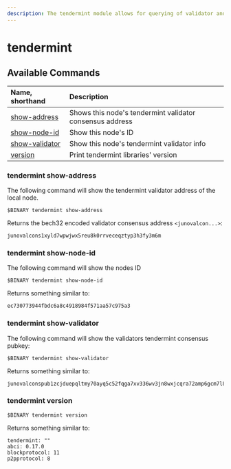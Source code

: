```yaml
---
description: The tendermint module allows for querying of validator and node addresses.
---
```


# tendermint

## Available Commands

| Name, shorthand | Description |
| :--- | :--- |
| [show-address](tendermint.md#tendermint-show-address) | Shows this node's tendermint validator consensus address |
| [show-node-id](tendermint.md#tendermint-show-node-id) | Show this node's ID |
| [show-validator](tendermint.md#tendermint-show-validator) | Show this node's tendermint validator info |
| [version](tendermint.md#tendermint-version) | Print tendermint libraries' version |

### tendermint show-address

The following command will show the tendermint validator address of the local node.

```text
$BINARY tendermint show-address
```

Returns the bech32 encoded validator consensus address `<junovalcon...>`:

```text
junovalcons1xyld7wpwjwx5reu8k0rrveceqztyp3h3fy3m6m
```

### tendermint show-node-id <a id="tendermint-show-node-id"></a>

The following command will show the nodes ID

```text
$BINARY tendermint show-node-id
```

Returns something similar to:

```text
ec730773944fbdc6a8c4918984f571aa57c975a3
```

### tendermint show-validator <a id="tendermint-show-validator"></a>

The following command will show the validators tendermint consensus pubkey:

```text
$BINARY tendermint show-validator
```

Returns something similar to:

```text
junovalconspub1zcjduepqltmy70ayq5c52fqga7xv336wv3jn8wxjcqra72amp6gcm7l8jwkss0ekqe
```

### tendermint version <a id="tendermint-version"></a>

```text
$BINARY tendermint version
```

Returns something similar to:

```text
tendermint: ""
abci: 0.17.0
blockprotocol: 11
p2pprotocol: 8
```

